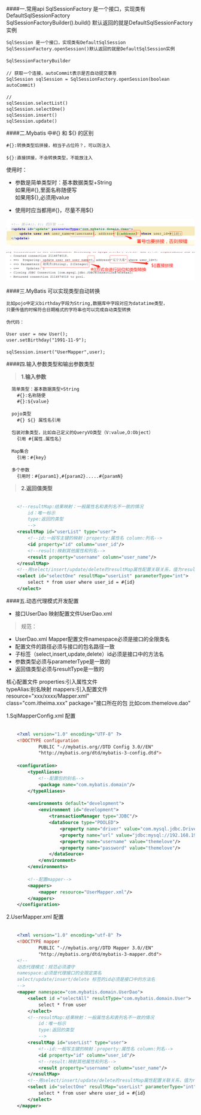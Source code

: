 ####一.常用api 
	SqlSessionFactory 是一个接口，实现类有DefaultSqlSessionFactory  
	SqlSessionFactoryBuilder().build() 默认返回的就是DefaultSqlSessionFactory实例

	SqlSession 是一个接口，实现类有DefaultSqlSession 
	SqlSessionFactory.openSession()默认返回的就是DefaultSqlSession实例
	  
	SqlSessionFactoryBuilder

	// 获取一个连接，autoCommit表示是否自动提交事务
	SqlSession sqlSession = SqlSessionFactory.openSession(boolean autoCommit)  

	//
	sqlSession.selectList()
	sqlSession.selectOne()
	sqlSession.insert()  
	sqlSession.update()
	


####二.Mybatis 中#{} 和 ${} 的区别 

	#{}:转换类型后拼接，相当于占位符？，可以防注入 
 
	${}:直接拼接，不会转换类型，不能放注入  

使用时：

- 参数是简单类型时：基本数据类型+String  
  如果用#{},里面名称随便写   
  如果用${},必须用value  

- 使用时应当都用#{}，尽量不用${}    


![](./images/mybatis占位符区别演示1.png)   

![](./images/mybatis占位符区别演示2.png)  



####三.MyBatis 可以实现类型自动转换   
	
	比如pojo中定义birthday字段为String,数据库中字段对应为datatime类型，  
	只要传值的时候符合日期格式的字符串也可以完成自动类型转换  

	伪代码：	

	User user = new User();  
	user.setBirthday("1991-11-9");
	
	sqlSession.insert("UserMapper",user);  

####四.输入参数类型和输出参数类型  

> **1.输入参数**    

	  简单类型：基本数据类型+String  
		#{}:名称随便  
	    #{}:${value}  
	
	  pojo类型  
		#{} ${} 属性名引用 
	
	  包装对象类型，比如自己定义的QueryVO类型（V:value,O:Object）  
		引用 #{属性.属性名}  
		
	  Map集合
		引用：#{key} 
	
	  多个参数 
		引用时：#{param1},#{param2}.....#{paramN}    


> **2.返回值类型**     

```xml

    <!--resultMap:结果映射：一般属性名和表列名不一致的情况
        id：唯一标示
        type:返回的类型
        -->
    <resultMap id="userList" type="user">
        <!--id:一般写主键的映射：property:属性名 column:列名-->
        <id property="id" column="user_id"/>
        <!--result:映射其他属性和列名-->
        <result property="username" column="user_name"/>
    </resultMap>
    <!--用select/insert/update/delete的resultMap属性配置关联关系，值为resultMap标签中id属性-->
    <select id="selectOne" resultMap="userList" parameterType="int">
        select * from user where user_id = #{id}
    </select>
```     

####五.动态代理模式开发配置   
- 接口UserDao 映射配置文件UserDao.xml  
> 规范：  
> 
- UserDao.xml Mapper配置文件namespace必须是接口的全限类名    
- 配置文件的路径必须与接口的包名路径一致
- 子标签（select,insert,update,delete）id必须是接口中的方法名  
- 参数类型必须与parameterType是一致的  
- 返回值类型必须与resultType是一致的  

核心配置文件
	properties:引入属性文件  
	typeAlias:别名映射 
	mappers:引入配置文件  
		resource="xxx/xxxx/Mapper.xml"  
		class="com.itheima.xxx" 
		package="接口所在的包 比如com.themelove.dao"

1.SqlMapperConfig.xml 配置    

```xml

	<?xml version="1.0" encoding="UTF-8" ?>
	<!DOCTYPE configuration
	        PUBLIC "-//mybatis.org//DTD Config 3.0//EN"
	        "http://mybatis.org/dtd/mybatis-3-config.dtd">
	
	<configuration>
	    <typeAliases>
	        <!--配置包的别名-->
	        <package name="com.mybatis.domain"/>
	    </typeAliases>
	
	    <environments default="development">
	        <environment id="development">
	            <transactionManager type="JDBC"/>
	            <dataSource type="POOLED">
	                <property name="driver" value="com.mysql.jdbc.Driver"/>
	                <property name="url" value="jdbc:mysql://192.168.199.88:3306/mybatis?characterEncoding=utf-8"/>
	                <property name="username" value="themelove"/>
	                <property name="password" value="themelove"/>
	            </dataSource>
	        </environment>
	    </environments>
	
	    <!--配置mapper-->
	    <mappers>
	        <mapper resource="UserMapper.xml"/>
	    </mappers>
	</configuration>
```  

2.UserMapper.xml 配置

```xml 

	<?xml version="1.0" encoding="utf-8" ?>
	<!DOCTYPE mapper
	        PUBLIC "-//mybatis.org//DTD Mapper 3.0//EN"
	        "http://mybatis.org/dtd/mybatis-3-mapper.dtd">
	<!--
	动态代理模式：规范必须遵守
	namespace:必须是代理接口的全限定类名
	select/update/insert/delete 标签的id必须是接口中的方法名
	-->
	<mapper namespace="com.mybatis.domain.UserDao">
	    <select id ="selectAll" resultType="com.mybatis.domain.User">
	        select * from user
	    </select>
	    <!--resultMap:结果映射：一般属性名和表列名不一致的情况
	        id：唯一标示
	        type:返回的类型
	        -->
	    <resultMap id="userList" type="user">
	        <!--id:一般写主键的映射：property:属性名 column:列名-->
	        <id property="id" column="user_id"/>
	        <!--result:映射其他属性和列名-->
	        <result property="username" column="user_name"/>
	    </resultMap>
	    <!--用select/insert/update/delete的resultMap属性配置关联关系，值为resultMap标签中id属性-->
	    <select id="selectOne" resultMap="userList" parameterType="int">
	        select * from user where user_id = #{id}
	    </select>
	</mapper>
```




